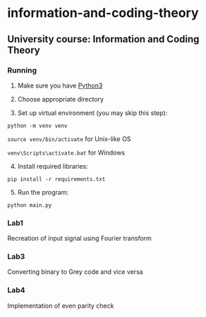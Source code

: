 # information-and-coding-theory

## University course: Information and Coding Theory

### Running

1. Make sure you have [Python3](https://www.python.org/downloads/)

2. Choose appropriate directory

3. Set up virtual environment (you may skip this step):

<code>python -m venv venv</code>

<code>source venv/bin/activate</code> for Unix-like OS

<code>venv\Scripts\activate.bat</code> for Windows

4. Install required libraries: 

<code>pip install -r requirements.txt</code>

5. Run the program:

<code>python main.py</code>

### Lab1

Recreation of input signal using Fourier transform

### Lab3

Converting binary to Grey code and vice versa

### Lab4

Implementation of even parity check

